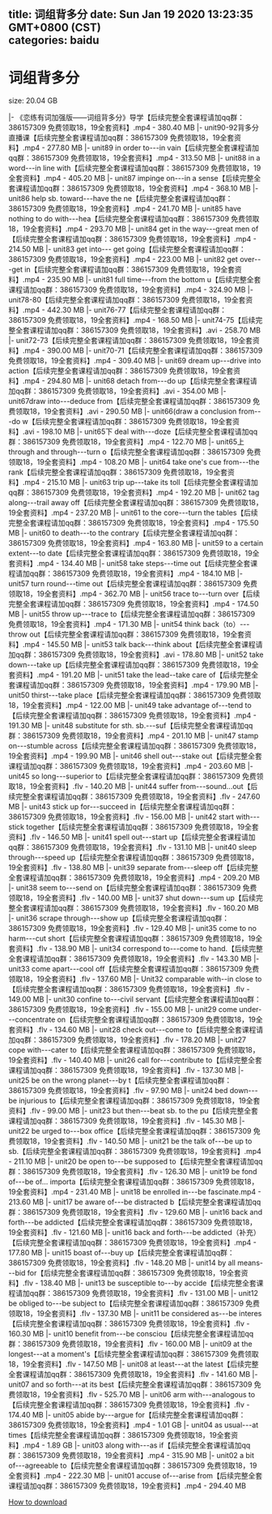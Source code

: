 
title: 词组背多分
date: Sun Jan 19 2020 13:23:35 GMT+0800 (CST)    
categories: baidu
---

# 词组背多分
size: 20.04 GB
 
 
|- 《恋练有词加强版——词组背多分》导学【后续完整全套课程请加qq群：386157309 免费领取18，19全套资料】.mp4 - 380.40 MB
|- unit90-92背多分直播课【后续完整全套课程请加qq群：386157309 免费领取18，19全套资料】.mp4 - 277.80 MB
|- unit89 in order to---in vain【后续完整全套课程请加qq群：386157309 免费领取18，19全套资料】.mp4 - 313.50 MB
|- unit88 in a word---in line with【后续完整全套课程请加qq群：386157309 免费领取18，19全套资料】.mp4 - 405.20 MB
|- unit87 impinge on---in a sense【后续完整全套课程请加qq群：386157309 免费领取18，19全套资料】.mp4 - 368.10 MB
|- unit86 help sb. toward---have the ne【后续完整全套课程请加qq群：386157309 免费领取18，19全套资料】.mp4 - 241.70 MB
|- unit85 have nothing to do with---hea【后续完整全套课程请加qq群：386157309 免费领取18，19全套资料】.mp4 - 293.70 MB
|- unit84 get in the way---great men of【后续完整全套课程请加qq群：386157309 免费领取18，19全套资料】.mp4 - 214.50 MB
|- unit83 get into--- get going【后续完整全套课程请加qq群：386157309 免费领取18，19全套资料】.mp4 - 223.00 MB
|- unit82 get over---get in【后续完整全套课程请加qq群：386157309 免费领取18，19全套资料】.mp4 - 235.90 MB
|- unit81 full time---from the bottom u【后续完整全套课程请加qq群：386157309 免费领取18，19全套资料】.mp4 - 324.90 MB
|- unit78-80【后续完整全套课程请加qq群：386157309 免费领取18，19全套资料】.mp4 - 442.30 MB
|- unit76-77【后续完整全套课程请加qq群：386157309 免费领取18，19全套资料】.mp4 - 168.50 MB
|- unit74-75【后续完整全套课程请加qq群：386157309 免费领取18，19全套资料】.avi - 258.70 MB
|- unit72-73【后续完整全套课程请加qq群：386157309 免费领取18，19全套资料】.mp4 - 390.00 MB
|- unit70-71【后续完整全套课程请加qq群：386157309 免费领取18，19全套资料】.mp4 - 309.40 MB
|- unit69 dream up---drive into action【后续完整全套课程请加qq群：386157309 免费领取18，19全套资料】.mp4 - 294.80 MB
|- unit68 detach from---do up【后续完整全套课程请加qq群：386157309 免费领取18，19全套资料】.avi - 354.00 MB
|- unit67draw into---deduce from【后续完整全套课程请加qq群：386157309 免费领取18，19全套资料】.avi - 290.50 MB
|- unit66(draw a conclusion from---do w【后续完整全套课程请加qq群：386157309 免费领取18，19全套资料】.avi - 198.10 MB
|- unit65下 deal with---doze【后续完整全套课程请加qq群：386157309 免费领取18，19全套资料】.mp4 - 122.70 MB
|- unit65上 through and through---turn o【后续完整全套课程请加qq群：386157309 免费领取18，19全套资料】.mp4 - 108.20 MB
|- unit64 take one's cue from---the rank【后续完整全套课程请加qq群：386157309 免费领取18，19全套资料】.mp4 - 215.10 MB
|- unit63 trip up---take its toll【后续完整全套课程请加qq群：386157309 免费领取18，19全套资料】.mp4 - 192.20 MB
|- unit62 tag along---trail away off【后续完整全套课程请加qq群：386157309 免费领取18，19全套资料】.mp4 - 237.20 MB
|- unit61 to the core---turn the tables【后续完整全套课程请加qq群：386157309 免费领取18，19全套资料】.mp4 - 175.50 MB
|- unit60 to death---to the contrary【后续完整全套课程请加qq群：386157309 免费领取18，19全套资料】.mp4 - 163.80 MB
|- unit59 to a certain extent---to date【后续完整全套课程请加qq群：386157309 免费领取18，19全套资料】.mp4 - 134.40 MB
|- unit58 take steps---time out【后续完整全套课程请加qq群：386157309 免费领取18，19全套资料】.mp4 - 184.10 MB
|- unit57 turn round---time out【后续完整全套课程请加qq群：386157309 免费领取18，19全套资料】.mp4 - 362.70 MB
|- unit56 trace to---turn over【后续完整全套课程请加qq群：386157309 免费领取18，19全套资料】.mp4 - 174.50 MB
|- unit55 throw up---trace to【后续完整全套课程请加qq群：386157309 免费领取18，19全套资料】.mp4 - 171.30 MB
|- unit54 think back（to）---throw out【后续完整全套课程请加qq群：386157309 免费领取18，19全套资料】.mp4 - 145.50 MB
|- unit53 talk back---think about【后续完整全套课程请加qq群：386157309 免费领取18，19全套资料】.avi - 178.80 MB
|- unit52 take down---take up【后续完整全套课程请加qq群：386157309 免费领取18，19全套资料】.mp4 - 191.20 MB
|- unit51 take the lead--take care of【后续完整全套课程请加qq群：386157309 免费领取18，19全套资料】.mp4 - 179.90 MB
|- unit50 thirst---take place【后续完整全套课程请加qq群：386157309 免费领取18，19全套资料】.mp4 - 122.00 MB
|- unit49 take advantage of---tend to【后续完整全套课程请加qq群：386157309 免费领取18，19全套资料】.mp4 - 191.30 MB
|- unit48 substitute for sth. sb.---suf【后续完整全套课程请加qq群：386157309 免费领取18，19全套资料】.mp4 - 201.10 MB
|- unit47 stamp on---stumble across【后续完整全套课程请加qq群：386157309 免费领取18，19全套资料】.mp4 - 199.90 MB
|- unit46 shell out---stake out【后续完整全套课程请加qq群：386157309 免费领取18，19全套资料】.mp4 - 203.60 MB
|- unit45 so long---superior to【后续完整全套课程请加qq群：386157309 免费领取18，19全套资料】.flv - 140.20 MB
|- unit44 suffer from---sound...out【后续完整全套课程请加qq群：386157309 免费领取18，19全套资料】.flv - 247.60 MB
|- unit43 stick up for---succeed in【后续完整全套课程请加qq群：386157309 免费领取18，19全套资料】.flv - 156.00 MB
|- unit42 start with---stick together【后续完整全套课程请加qq群：386157309 免费领取18，19全套资料】.flv - 146.50 MB
|- unit41 spell out---start up【后续完整全套课程请加qq群：386157309 免费领取18，19全套资料】.flv - 131.10 MB
|- unit40 sleep through---speed  up【后续完整全套课程请加qq群：386157309 免费领取18，19全套资料】.flv - 138.80 MB
|- unit39 separate from---sleep off【后续完整全套课程请加qq群：386157309 免费领取18，19全套资料】.mp4 - 209.20 MB
|- unit38 seem to---send on【后续完整全套课程请加qq群：386157309 免费领取18，19全套资料】.flv - 140.00 MB
|- unit37 shut down---sum up【后续完整全套课程请加qq群：386157309 免费领取18，19全套资料】.flv - 160.20 MB
|- unit36 scrape through---show up【后续完整全套课程请加qq群：386157309 免费领取18，19全套资料】.flv - 129.40 MB
|- unit35 come to no harm---cut short【后续完整全套课程请加qq群：386157309 免费领取18，19全套资料】.flv - 138.90 MB
|- unit34 correspond to---come to hand.【后续完整全套课程请加qq群：386157309 免费领取18，19全套资料】.flv - 143.30 MB
|- unit33 come apart---cool off【后续完整全套课程请加qq群：386157309 免费领取18，19全套资料】.flv - 137.60 MB
|- Unit32 comparable with--in close to【后续完整全套课程请加qq群：386157309 免费领取18，19全套资料】.flv - 149.00 MB
|- unit30 confine to---civil servant【后续完整全套课程请加qq群：386157309 免费领取18，19全套资料】.flv - 155.00 MB
|- unit29 come under---concentrate on【后续完整全套课程请加qq群：386157309 免费领取18，19全套资料】.flv - 134.60 MB
|- unit28 check out---come to【后续完整全套课程请加qq群：386157309 免费领取18，19全套资料】.flv - 178.20 MB
|- unit27 cope with---cater to【后续完整全套课程请加qq群：386157309 免费领取18，19全套资料】.flv - 140.40 MB
|- unit26 call for---contribute to【后续完整全套课程请加qq群：386157309 免费领取18，19全套资料】.flv - 137.30 MB
|- unit25 be on the wrong planet---by t【后续完整全套课程请加qq群：386157309 免费领取18，19全套资料】.flv - 97.90 MB
|- unit24 bed down---be injurious to【后续完整全套课程请加qq群：386157309 免费领取18，19全套资料】.flv - 99.00 MB
|- unit23 but then---beat sb. to the pu【后续完整全套课程请加qq群：386157309 免费领取18，19全套资料】.flv - 145.30 MB
|- unit22 be urged to---box office【后续完整全套课程请加qq群：386157309 免费领取18，19全套资料】.flv - 140.50 MB
|- unit21 be the talk of---be up to sb.【后续完整全套课程请加qq群：386157309 免费领取18，19全套资料】.mp4 - 211.10 MB
|- unit20 be open to---be supposed to【后续完整全套课程请加qq群：386157309 免费领取18，19全套资料】.flv - 126.30 MB
|- unit19 be fond of---be of... importa【后续完整全套课程请加qq群：386157309 免费领取18，19全套资料】.mp4 - 231.40 MB
|- unit18 be enrolled in---be fascinate.mp4 - 213.60 MB
|- unit17 be aware of---be distracted b【后续完整全套课程请加qq群：386157309 免费领取18，19全套资料】.flv - 129.60 MB
|- unit16 back and forth---be addicted【后续完整全套课程请加qq群：386157309 免费领取18，19全套资料】.flv - 121.60 MB
|- unit16 back and forth---be addicted（补充）【后续完整全套课程请加qq群：386157309 免费领取18，19全套资料】.mp4 - 177.80 MB
|- unit15 boast of---buy up【后续完整全套课程请加qq群：386157309 免费领取18，19全套资料】.flv - 148.20 MB
|- unit14 by all means---bid for【后续完整全套课程请加qq群：386157309 免费领取18，19全套资料】.flv - 138.40 MB
|- unit13 be susceptible to---by accide【后续完整全套课程请加qq群：386157309 免费领取18，19全套资料】.flv - 131.00 MB
|- unit12 be obliged to---be subject to【后续完整全套课程请加qq群：386157309 免费领取18，19全套资料】.flv - 137.30 MB
|- unit11 be considered as---be interes【后续完整全套课程请加qq群：386157309 免费领取18，19全套资料】.flv - 160.30 MB
|- unit10 benefit from---be consciou【后续完整全套课程请加qq群：386157309 免费领取18，19全套资料】.flv - 160.00 MB
|- unit09 at the longest---at a moment's【后续完整全套课程请加qq群：386157309 免费领取18，19全套资料】.flv - 147.50 MB
|- unit08 at least---at the latest【后续完整全套课程请加qq群：386157309 免费领取18，19全套资料】.flv - 141.60 MB
|- unit07 and so forth---at its best【后续完整全套课程请加qq群：386157309 免费领取18，19全套资料】.flv - 525.70 MB
|- unit06 arm with---analogous to【后续完整全套课程请加qq群：386157309 免费领取18，19全套资料】.flv - 174.40 MB
|- unit05 abide by---argue for【后续完整全套课程请加qq群：386157309 免费领取18，19全套资料】.mp4 - 1.01 GB
|- unit04 as usual---at times【后续完整全套课程请加qq群：386157309 免费领取18，19全套资料】.mp4 - 1.89 GB
|- unit03 along with---as if【后续完整全套课程请加qq群：386157309 免费领取18，19全套资料】.mp4 - 315.90 MB
|- unit02 a bit of---agreeable to【后续完整全套课程请加qq群：386157309 免费领取18，19全套资料】.mp4 - 222.30 MB
|- unit01 accuse of---arise from【后续完整全套课程请加qq群：386157309 免费领取18，19全套资料】.mp4 - 294.40 MB

[How to download](https://bpcam.bemobtrk.com/go/2ceec3aa-1ca2-46d6-b9ff-aaa5c184517c?jno=957)